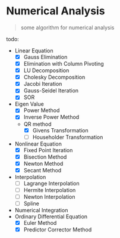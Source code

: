 # Numerical Analysis
> some algorithm for numerical analysis

todo:
* Linear Equation  
  * [x] Gauss Elimination
  * [x] Elimination with Column Pivoting
  * [x] LU Decomposition
  * [x] Cholesky Decomposition
  * [x] Jacobi Iteration
  * [x] Gauss-Seidel Iteration
  * [x] SOR
* Eigen Value
  * [x] Power Method
  * [x] Inverse Power Method
  * QR method
    * [x] Givens Transformation
    * [ ] Householder Transformation
* Nonlinear Equation
  * [x] Fixed Point Iteration
  * [x] Bisection Method
  * [x] Newton Method
  * [x] Secant Method
* Interpolation
  * [ ] Lagrange Interpolation
  * [ ] Hermite Interpolation
  * [ ] Newton Interpolation
  * [ ] Spline
* Numerical Integration
* Ordinary Differential Equation
  * [x] Euler Method
  * [x] Predictor Corrector Method
